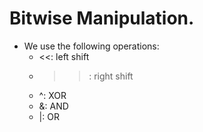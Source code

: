 # Bitwise Manipulation.
- We use the following operations:
  - <<: left shift
  - >>: right shift
  - ^: XOR
  - &: AND
  - |: OR
